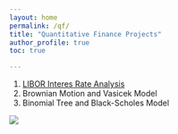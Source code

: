 ```yaml
---
layout: home
permalink: /qf/
title: "Quantitative Finance Projects"
author_profile: true
toc: true

---
```


1. [LIBOR Interes Rate Analysis](https://sasanmehrabian.github.io/libor/)
2. Brownian Motion and Vasicek Model
3. Binomial Tree and Black-Scholes Model

<img src="{{ site.url }}{{ site.baseurl }}/images/LIBOR/qf.jpg">

